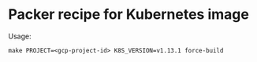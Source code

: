 # Packer recipe for Kubernetes image

Usage:

`make PROJECT=<gcp-project-id> K8S_VERSION=v1.13.1 force-build`
